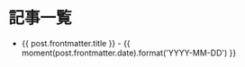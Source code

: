 <script lang="ts" setup>
import { data as posts } from "../.vitepress/posts.data";
import moment from 'moment';
</script>

<br>

# 記事一覧

<ul>
    <li v-for="post of posts">
        <a :href="`/aSumoranda${post.url}`" class="font-semibold text-lg">{{ post.frontmatter.title }}</a>
        <span class="text-sm"> - {{ moment(post.frontmatter.date).format('YYYY-MM-DD') }}</span>
    </li>
</ul>
